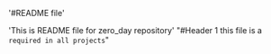 '#README file' 
 
'This is README file for zero_day repository' 
"#Header 1 this file is a `required in all projects`" 
